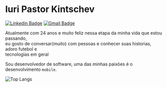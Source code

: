 # Iuri Pastor Kintschev

[![Linkedin Badge](https://img.shields.io/badge/-Iuri%20Kintschev-4682b4?style=flat-square&logo=Linkedin&logoColor=white&link=https://www.linkedin.com/in/iuri-kintschev/)](https://www.linkedin.com/in/iuri-kintschev/) 
[![Gmail Badge](https://img.shields.io/badge/-jtc.iuri07@gmail.com-f75175?style=flat-square&logo=Gmail&logoColor=white&link=mailto:jtc.iuri07@gmail.com)](mailto:jtc.iuri07@gmail.com)

Atualmente com 24 anos e muito feliz nessa etapa da minha vida que estou passando, <br>
eu gosto de conversar(muito) com pessoas e conhecer suas historias, adoro futebol
e <br>tecnologias em geral

Sou desenvolvedor de software, uma das minhas paixões é o desenvolvimento `mobile`.

![Top Langs](https://github-readme-stats.vercel.app/api/top-langs/?username=IuriKintschev&layout=compact&hide=java,vue,ruby,objective-c,python,html,swift,kotlin,starlark,shell,scss)
